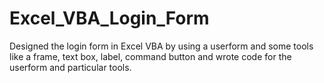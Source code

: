 # Excel_VBA_Login_Form
Designed the login form in Excel VBA by using a userform and some tools like a frame, text box, label, command button and wrote code for the userform and particular tools. 
